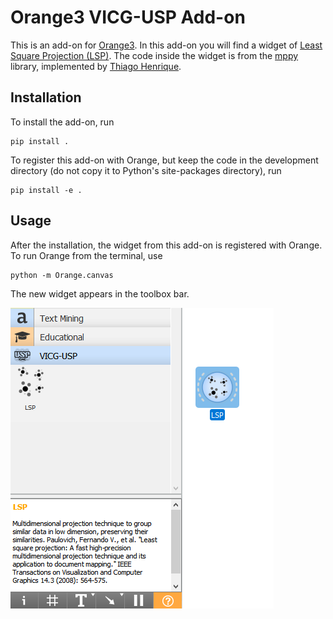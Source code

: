 Orange3 VICG-USP Add-on
======================

This is an add-on for [Orange3](http://orange.biolab.si).
In this add-on you will find a widget of [Least Square Projection (LSP)](https://dl.acm.org/citation.cfm?id=1399373).
The code inside the widget is from the [mppy](https://pypi.org/project/mppy/) library, implemented by [Thiago Henrique](https://github.com/thiagohenriquef/mppy).

Installation
------------

To install the add-on, run

    pip install .

To register this add-on with Orange, but keep the code in the development directory (do not copy it to 
Python's site-packages directory), run

    pip install -e .

Usage
-----

After the installation, the widget from this add-on is registered with Orange. To run Orange from the terminal,
use

    python -m Orange.canvas

The new widget appears in the toolbox bar.

![screenshot](https://github.com/SherlonAlmeida/Orange3-VICG-USP-Add-on/blob/master/screenshot.png)